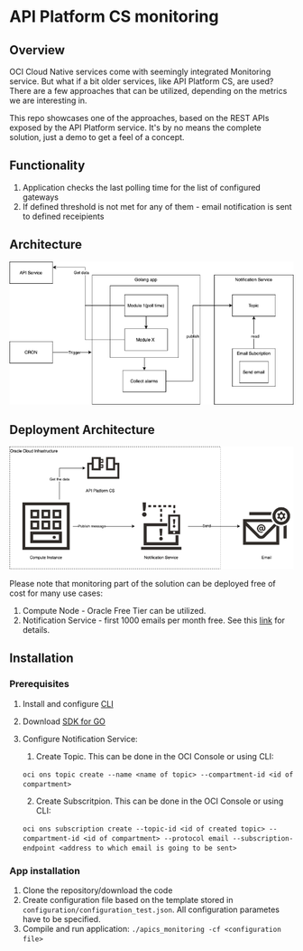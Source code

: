 # API Platform CS monitoring

## Overview

OCI Cloud Native services come with seemingly integrated Monitoring service. But what if a bit older services, like API Platform CS, are used? There are a few approaches that can be utilized, depending on the metrics we are interesting in.

This repo showcases one of the approaches, based on the REST APIs exposed by the API Platform service. It's by no means the complete solution, just a demo to get a feel of a concept.

## Functionality

1. Application checks the last polling time for the list of configured gateways
2. If defined threshold is not met for any of them - email notification is sent to defined receipients

## Architecture

![Architecture](./img/architecture.png)


## Deployment Architecture

![Architecture](./img/deployment_architecture.png)

Please note that monitoring part of the solution can be deployed free of cost for many use cases:
1. Compute Node - Oracle Free Tier can be utilized.
2. Notification Service - first 1000 emails per month free. See this [link](https://www.oracle.com/cloud/systems-management/notifications/pricing.html) for details.

## Installation

### Prerequisites

1. Install and configure [CLI](https://docs.cloud.oracle.com/en-us/iaas/Content/API/Concepts/cliconcepts.htm)
2. Download [SDK for GO](https://docs.cloud.oracle.com/en-us/iaas/Content/API/SDKDocs/gosdk.htm)
3. Configure Notification Service:
    1. Create Topic. This can be done in the OCI Console or using CLI: 

    ```oci ons topic create --name <name of topic> --compartment-id <id of compartment>```

    2. Create Subscritpion. This can be done in the OCI Console or using CLI: 
    
    ```oci ons subscription create --topic-id <id of created topic> --compartment-id <id of compartment> --protocol email --subscription-endpoint <address to which email is going to be sent>```
    
### App installation

1. Clone the repository/download the code
2. Create configuration file based on the template stored in `configuration/configuration_test.json`. All configuration parametes have to be specified.
3. Compile and run application: `./apics_monitoring -cf <configuration file>`
 
